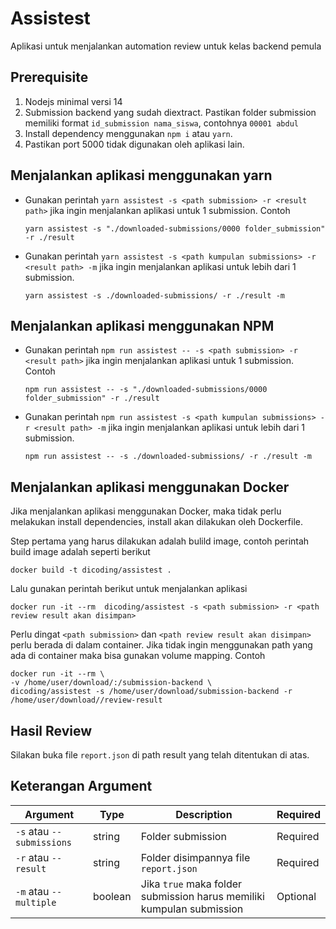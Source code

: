 # Assistest

Aplikasi untuk menjalankan automation review untuk kelas backend pemula

## Prerequisite

1. Nodejs minimal versi 14
2. Submission backend yang sudah diextract. Pastikan folder submission memiliki format `id_submission nama_siswa`,
   contohnya `00001 abdul`
3. Install dependency menggunakan `npm i` atau `yarn`.
4. Pastikan port 5000 tidak digunakan oleh aplikasi lain.

## Menjalankan aplikasi menggunakan yarn

- Gunakan perintah `yarn assistest -s <path submission> -r <result path>` jika ingin menjalankan aplikasi untuk 1
  submission. Contoh
  ```
  yarn assistest -s "./downloaded-submissions/0000 folder_submission" -r ./result
  ```

- Gunakan perintah `yarn assistest -s <path kumpulan submissions> -r <result path> -m` jika ingin menjalankan aplikasi
  untuk lebih dari 1 submission.
  ```
  yarn assistest -s ./downloaded-submissions/ -r ./result -m
  ```

## Menjalankan aplikasi menggunakan NPM

- Gunakan perintah `npm run assistest -- -s <path submission> -r <result path>` jika ingin menjalankan aplikasi untuk 1
  submission. Contoh
  ```
  npm run assistest -- -s "./downloaded-submissions/0000 folder_submission" -r ./result
  ```

- Gunakan perintah `npm run assistest -s <path kumpulan submissions> -r <result path> -m` jika ingin menjalankan
  aplikasi untuk lebih dari 1 submission.
  ```
  npm run assistest -- -s ./downloaded-submissions/ -r ./result -m
  ```
## Menjalankan aplikasi menggunakan Docker
Jika menjalankan aplikasi menggunakan Docker, maka tidak perlu melakukan install dependencies, install akan dilakukan oleh Dockerfile.


Step pertama yang harus dilakukan adalah bulild image, contoh perintah build image adalah seperti berikut
```
docker build -t dicoding/assistest .
```
Lalu gunakan perintah berikut untuk menjalankan aplikasi
```
docker run -it --rm  dicoding/assistest -s <path submission> -r <path review result akan disimpan>
```
Perlu dingat `<path submission>` dan  `<path review result akan disimpan>` perlu berada di dalam container. 
Jika tidak ingin menggunakan path yang ada di container maka bisa gunakan volume mapping. Contoh
``` 
docker run -it --rm \                                                    
-v /home/user/download/:/submission-backend \
dicoding/assistest -s /home/user/download/submission-backend -r /home/user/download//review-result
```

## Hasil Review

Silakan buka file `report.json` di path result yang telah ditentukan di atas.

## Keterangan Argument

| Argument                  | Type    | Description                                                           | Required |
|---------------------------|---------|-----------------------------------------------------------------------|----------|
| `-s` atau `--submissions` | string  | Folder submission                                                     | Required |
| `-r` atau `--result`      | string  | Folder disimpannya file `report.json`                                 | Required |
| `-m` atau `--multiple`    | boolean | Jika `true` maka folder submission harus memiliki kumpulan submission | Optional |


